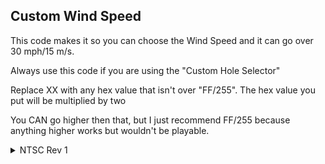 ## Custom Wind Speed

This code makes it so you can choose the Wind Speed and it can go over 30 mph/15 m/s.

Always use this code if you are using the "Custom Hole Selector"

Replace XX with any hex value that isn't over "FF/255". The hex value you put will be multiplied by two

You CAN go higher then that, but I just recommend FF/255 because anything higher works but wouldn't be playable.

<details>
<summary>NTSC Rev 1</summary>

```powerpc
42000000 90000000
05BF377B 000000XX
```
</details>
